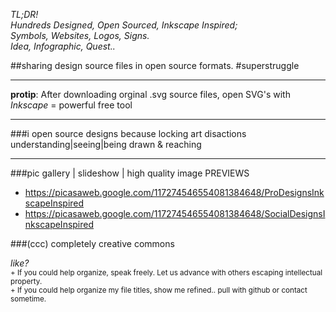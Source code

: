 *TL;DR!  
Hundreds Designed, Open Sourced, Inkscape Inspired;  
Symbols, Websites, Logos, Signs.  
Idea, Infographic, Quest..*  
  
##sharing design source files in open source formats. #superstruggle
- - -
__protip__: After downloading orginal .svg source files, open SVG's with *Inkscape* = powerful free tool  
* * *
###i open source designs because locking art disactions understanding|seeing|being drawn & reaching
* * *
###pic gallery | slideshow | high quality image PREVIEWS  
- https://picasaweb.google.com/117274546554081384648/ProDesignsInkscapeInspired
- https://picasaweb.google.com/117274546554081384648/SocialDesignsInkscapeInspired
 
###(ccc) completely creative commons

*like?*  
<sup>+ If you could help organize, speak freely. Let us advance with others escaping intellectual property.</sup>  
<sup>+ If you could help organize my file titles, show me refined.. pull with github or contact sometime.</sup>  
